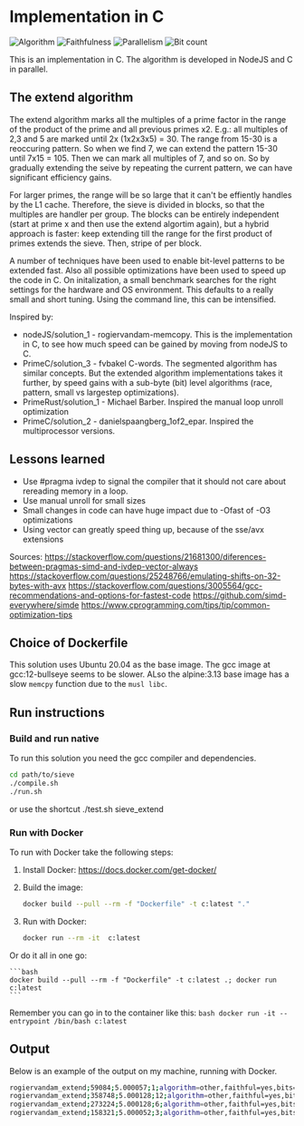 # Implementation in C

![Algorithm](https://img.shields.io/badge/Algorithm-other-yellowgreen)
![Faithfulness](https://img.shields.io/badge/Faithful-yes-green)
![Parallelism](https://img.shields.io/badge/Parallel-no-green)
![Bit count](https://img.shields.io/badge/Bits-1-green)

This is an implementation in C.
The algorithm is developed in NodeJS and C in parallel. 

## The extend algorithm
The extend algorithm marks all the multiples of a prime factor in the range of the product of the prime and all previous primes x2. E.g.: all multiples of 2,3 and 5 are marked until 2x (1x2x3x5) = 30. The range from 15-30 is a reoccuring pattern. So when we find 7, we can extend the pattern 15-30 until 7x15 = 105. Then we can mark all multiples of 7, and so on. So by gradually extending the seive by repeating the current pattern, we can have significant efficiency gains. 

For larger primes, the range will be so large that it can't be effiently handles by the L1 cache. Therefore, the sieve is divided in blocks, so that the multiples are handler per group. The blocks can be entirely independent (start at prime x and then use the extend algortim again), but a hybrid approach is faster: keep extending till the range for the first product of primes extends the sieve. Then, stripe of per block. 

A number of techniques have been used to enable bit-level patterns to be extended fast. 
Also all possible optimizations have been used to speed up the code in C.
On initalization, a small benchmark searches for the right settings for the hardware and OS environment. 
This defaults to a really small and short tuning. Using the command line, this can be intensified.

Inspired by: 
- nodeJS/solution_1 - rogiervandam-memcopy. This is the implementation in C, to see how much speed can be gained by moving from nodeJS to C. 
- PrimeC/solution_3 - fvbakel C-words. The segmented algorithm has similar concepts. But the extended algorithm implementations takes it further, by speed gains with a sub-byte (bit) level algorithms (race, pattern, small vs largestep optimizations).
- PrimeRust/solution_1 - Michael Barber. Inspired the manual loop unroll optimization
- PrimeC/solution_2 - danielspaangberg_1of2_epar. Inspired the multiprocessor versions. 

## Lessons learned
- Use #pragma ivdep to signal the compiler that it should not care about rereading memory in a loop.
- Use manual unroll for small sizes
- Small changes in code can have huge impact due to -Ofast of -O3 optimizations
- Using vector can greatly speed thing up, because of the sse/avx extensions

Sources:
https://stackoverflow.com/questions/21681300/diferences-between-pragmas-simd-and-ivdep-vector-always
https://stackoverflow.com/questions/25248766/emulating-shifts-on-32-bytes-with-avx
https://stackoverflow.com/questions/3005564/gcc-recommendations-and-options-for-fastest-code
https://github.com/simd-everywhere/simde
https://www.cprogramming.com/tips/tip/common-optimization-tips

## Choice of Dockerfile
This solution uses Ubuntu 20.04 as the base image.
The gcc image at gcc:12-bullseye seems to be slower.
ALso the alpine:3.13 base image has a slow `memcpy` function due to the `musl libc`. 

## Run instructions


### Build and run native
To run this solution you need the gcc compiler and dependencies.

```bash
cd path/to/sieve
./compile.sh
./run.sh
```
or use the shortcut ./test.sh sieve_extend

### Run with Docker

To run with Docker take the following steps:

1. Install Docker: <https://docs.docker.com/get-docker/>
2. Build the image:

    ```bash
    docker build --pull --rm -f "Dockerfile" -t c:latest "."
    ```

3. Run with Docker:

    ```bash
    docker run --rm -it  c:latest 
    ```

Or do it all in one go:

    ```bash
    docker build --pull --rm -f "Dockerfile" -t c:latest .; docker run c:latest 
    ```

Remember you can go in to the container like this:
    ```bash
    docker run -it --entrypoint /bin/bash c:latest
    ```

## Output

Below is an example of the output on my machine, running with Docker.

```bash
rogiervandam_extend;59084;5.000057;1;algorithm=other,faithful=yes,bits=1
rogiervandam_extend;358748;5.000128;12;algorithm=other,faithful=yes,bits=1
rogiervandam_extend;273224;5.000128;6;algorithm=other,faithful=yes,bits=1
rogiervandam_extend;158321;5.000052;3;algorithm=other,faithful=yes,bits=1
```
